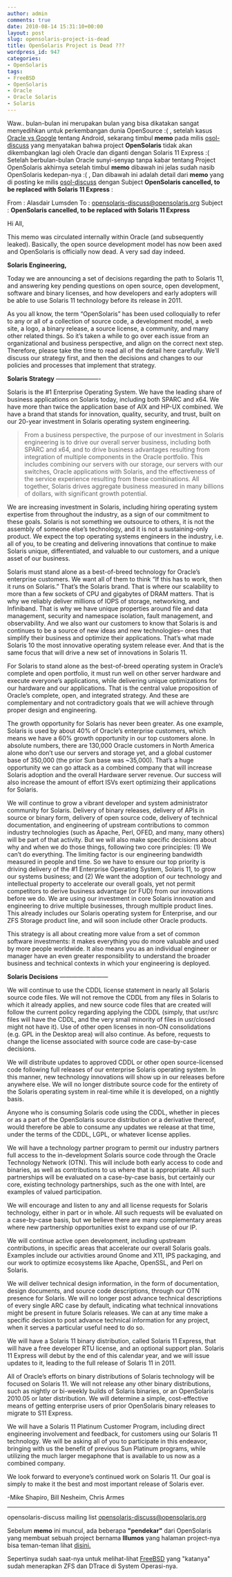 ```yaml
---
author: admin
comments: true
date: 2010-08-14 15:31:10+00:00
layout: post
slug: opensolaris-project-is-dead
title: OpenSolaris Project is Dead ???
wordpress_id: 947
categories:
- OpenSolaris
tags:
- FreeBSD
- OpenSolaris
- Oracle
- Oracle Solaris
- Solaris
---
```


Waw.. bulan-bulan ini merupakan bulan yang bisa dikatakan sangat menyedihkan untuk perkembangan dunia OpenSource :( , setelah kasus [Oracle vs Google](http://news.cnet.com/8301-30684_3-20013546-265.html) tentang Android, sekarang timbul **memo** pada milis [osol-discuss](mailto:opensolaris-discuss@opensolaris.org) yang menyatakan bahwa project **OpenSolaris** tidak akan dikembangkan lagi oleh Oracle dan diganti dengan Solaris 11 Express :( Setelah berbulan-bulan Oracle sunyi-senyap tanpa kabar tentang Project OpenSolaris akhirnya setelah timbul **memo** dibawah ini jelas sudah nasib OpenSolaris kedepan-nya :( , Dan dibawah ini adalah detail dari **memo** yang di posting ke milis [osol-discuss](mailto:opensolaris-discuss@opensolaris.org) dengan Subject **OpenSolaris cancelled, to be replaced with Solaris 11 Express** :
<!-- more -->


> 
From : Alasdair Lumsden
To : opensolaris-discuss@opensolaris.org
Subject : **OpenSolaris cancelled, to be replaced with Solaris 11 Express**

Hi All,

This memo was circulated internally within Oracle (and subsequently leaked). Basically, the open source development model has now been
axed and OpenSolaris is officially now dead. A very sad day indeed.

**Solaris Engineering,**

Today we are announcing a set of decisions regarding the path to Solaris 11, and answering key pending questions on open source, open
development, software and binary licenses, and how developers and early adopters will be able to use Solaris 11 technology before its release in 2011.

As you all know, the term “OpenSolaris” has been used colloquially to refer to any or all of a collection of source code, a development
model, a web site, a logo, a binary release, a source license, a community, and many other related things. So it’s taken a while to go
over each issue from an organizational and business perspective, and align on the correct next step. Therefore, please take the time to
read all of the detail here carefully. We’ll discuss our strategy first, and then the decisions and changes to our policies and processes that implement that strategy.

**Solaris Strategy**
———————-

Solaris is the #1 Enterprise Operating System. We have the leading share of business applications on Solaris today, including both SPARC
and x64. We have more than twice the application base of AIX and HP-UX combined. We have a brand that stands for innovation, quality,
security, and trust, built on our 20-year investment in Solaris operating system engineering.

>From a business perspective, the purpose of our investment in Solaris engineering is to drive our overall server business, including both
SPARC and x64, and to drive business advantages resulting from integration of multiple components in the Oracle portfolio. This
includes combining our servers with our storage, our servers with our switches, Oracle applications with Solaris, and the effectiveness of
the service experience resulting from these combinations. All together, Solaris drives aggregate business measured in many billions of dollars, with significant growth potential.

We are increasing investment in Solaris, including hiring operating system expertise from throughout the industry, as a sign of our commitment to these goals. Solaris is not something we outsource to others, it is not the assembly of someone else’s technology, and it is not a sustaining-only product. We expect the top operating systems engineers in the industry, i.e. all of you, to be creating and delivering innovations that continue to make Solaris unique, differentiated, and valuable to our customers, and a unique asset of our business.

Solaris must stand alone as a best-of-breed technology for Oracle’s enterprise customers. We want all of them to think “If this has to work, then it runs on Solaris.” That’s the Solaris brand. That is where our scalability to more than a few sockets of CPU and gigabytes of DRAM matters. That is why we reliably deliver millions of IOPS of storage, networking, and Infiniband. That is why we have unique properties around file and data management, security and namespace isolation, fault management, and observability. And we also want our customers to know that Solaris is and continues to be a source of new ideas and new technologies– ones that simplify their business and optimize their applications. That’s what made Solaris 10 the most innovative operating system release ever. And that is the same focus that will drive a new set of innovations in Solaris 11.

For Solaris to stand alone as the best-of-breed operating system in Oracle’s complete and open portfolio, it must run well on other server hardware and execute everyone’s applications, while delivering unique optimizations for our hardware and our applications. That is the central value proposition of Oracle’s complete, open, and integrated strategy. And these are complementary and not contradictory goals that we will achieve through proper design and engineering.

The growth opportunity for Solaris has never been greater. As one example, Solaris is used by about 40% of Oracle’s enterprise customers, which means we have a 60% growth opportunity in our top customers alone. In absolute numbers, there are 130,000 Oracle
customers in North America alone who don’t use our servers and storage yet, and a global customer base of 350,000 (the prior Sun base was ~35,000). That’s a huge opportunity we can go attack as a combined company that will increase Solaris adoption and the overall Hardware server revenue. Our success will also increase the amount of effort ISVs exert optimizing their applications for Solaris.

We will continue to grow a vibrant developer and system administrator community for Solaris. Delivery of binary releases, delivery of APIs in source or binary form, delivery of open source code, delivery of technical documentation, and engineering of upstream contributions to common industry technologies (such as Apache, Perl, OFED, and many, many others) will be part of that activity. But we will also make
specific decisions about why and when we do those things, following two core principles: (1) We can’t do everything. The limiting factor
is our engineering bandwidth measured in people and time. So we have to ensure our top priority is driving delivery of the #1 Enterprise Operating System, Solaris 11, to grow our systems business; and (2) We want the adoption of our technology and intellectual property to accelerate our overall goals, yet not permit competitors to derive business advantage (or FUD) from our innovations before we do. 
We are using our investment in core Solaris innovation and engineering to drive multiple businesses, through multiple product lines. This
already includes our Solaris operating system for Enterprise, and our ZFS Storage product line, and will soon include other Oracle  products.

This strategy is all about creating more value from a set of common software investments: it makes everything you do more valuable and used by more people worldwide. It also means you as an individual engineer or manager have an even greater responsibility to
understand the broader business and technical contexts in which your engineering is deployed.

**Solaris Decisions**
————————

We will continue to use the CDDL license statement in nearly all Solaris source code files. We will not remove the CDDL from any files
in Solaris to which it already applies, and new source code files that are created will follow the current policy regarding applying the CDDL (simply, that usr/src files will have the CDDL, and the very small minority of files in usr/closed might not have it). Use of other open
licenses in non-ON consolidations (e.g. GPL in the Desktop area) will also continue. As before, requests to change the license associated
with source code are case-by-case decisions.

We will distribute updates to approved CDDL or other open source-licensed code following full releases of our enterprise Solaris operating system. In this manner, new technology innovations will show up in our releases before anywhere else. We will no longer
distribute source code for the entirety of the Solaris operating system in real-time while it is developed, on a nightly basis.

Anyone who is consuming Solaris code using the CDDL, whether in pieces or as a part of the OpenSolaris source distribution or a derivative thereof, would therefore be able to consume any updates we release at that time, under the terms of the CDDL, LGPL, or whatever license applies.

We will have a technology partner program to permit our industry partners full access to the in-development Solaris source code through
the Oracle Technology Network (OTN). This will include both early access to code and binaries, as well as contributions to us where that
is appropriate. All such partnerships will be evaluated on a case-by-case basis, but certainly our core, existing technology partnerships, such as the one with Intel, are examples of valued participation.

We will encourage and listen to any and all license requests for Solaris technology, either in part or in whole. All such requests will be evaluated on a case-by-case basis, but we believe there are many complementary areas where new partnership opportunities exist to
expand use of our IP.

We will continue active open development, including upstream contributions, in specific areas that accelerate our overall Solaris goals. Examples include our activities around Gnome and X11, IPS packaging, and our work to optimize ecosystems like Apache, OpenSSL, and Perl on Solaris.

We will deliver technical design information, in the form of documentation, design documents, and source code descriptions, through our OTN presence for Solaris. We will no longer post advance technical descriptions of every single ARC case by default, indicating what technical innovations might be present in future Solaris releases. We can at any time make a specific decision to post advance technical information for any project, when it serves a particular useful need to do so.

We will have a Solaris 11 binary distribution, called Solaris 11 Express, that will have a free developer RTU license, and an optional support plan. Solaris 11 Express will debut by the end of this calendar year, and we will issue updates to it, leading to the full release of Solaris 11 in 2011.

All of Oracle’s efforts on binary distributions of Solaris technology will be focused on Solaris 11. We will not release any other binary distributions, such as nightly or bi-weekly builds of Solaris binaries, or an OpenSolaris 2010.05 or later distribution. We will determine a simple, cost-effective means of getting enterprise users of prior OpenSolaris binary releases to migrate to S11 Express.

We will have a Solaris 11 Platinum Customer Program, including direct engineering involvement and feedback, for customers using our Solaris 11 technology. We will be asking all of you to participate in this endeavor, bringing with us the benefit of previous Sun Platinum
programs, while utilizing the much larger megaphone that is available to us now as a combined company.

We look forward to everyone’s continued work on Solaris 11. Our goal is simply to make it the best and most important release of Solaris
ever.

-Mike Shapiro, Bill Nesheim, Chris Armes
_______________________________________________
opensolaris-discuss mailing list
opensolaris-discuss@opensolaris.org




Sebelum **memo** ini muncul, ada beberapa **"pendekar"** dari OpenSolaris yang membuat sebuah project bernama **Illumos** yang halaman project-nya bisa teman-teman lihat [disini.](http://www.illumos.org/announce)

Sepertinya sudah saat-nya untuk melihat-lihat [FreeBSD](http://www.freebsd.org/) yang "katanya" sudah menerapkan ZFS dan DTrace di System Operasi-nya.
